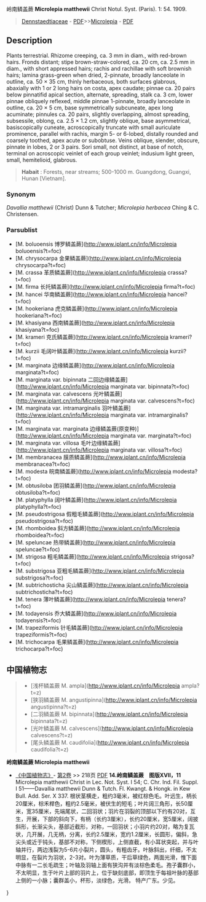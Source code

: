 岭南鳞盖蕨 **Microlepia matthewii** Christ Notul. Syst. (Paris). 1: 54. 1909.

> [Dennstaedtiaceae](http://www.iplant.cn/info/Dennstaedtiaceae?t=foc) - [PDF](http://www.iplant.cn/foc/pdf/Dennstaedtiaceae.pdf)>>[Microlepia](http://www.iplant.cn/info/Microlepia?t=foc) - [PDF](http://www.iplant.cn/foc/pdf/Microlepia.pdf)
## Description

Plants terrestrial. Rhizome creeping, ca. 3 mm in diam., with red-brown hairs. Fronds distant; stipe brown-straw-colored, ca. 20 cm, ca. 2.5 mm in diam., with short appressed hairs; rachis and rachillae with soft brownish hairs; lamina grass-green when dried, 2-pinnate, broadly lanceolate in outline, ca. 50 × 35 cm, thinly herbaceous, both surfaces glabrous, abaxially with 1 or 2 long hairs on costa, apex caudate; pinnae ca. 20 pairs below pinnatifid apical section, alternate, spreading, stalk ca. 3 cm, lower pinnae obliquely reflexed, middle pinnae 1-pinnate, broadly lanceolate in outline, ca. 20 × 5 cm, base symmetrically subcuneate, apex long acuminate; pinnules ca. 20 pairs, slightly overlapping, almost spreading, subsessile, oblong, ca. 2.5 × 1.2 cm, slightly oblique, base asymmetrical, basiscopically cuneate, acroscopically truncate with small auriculate prominence, parallel with rachis, margin 5- or 6-lobed, distally rounded and coarsely toothed, apex acute or subobtuse. Veins oblique, slender, obscure, pinnate in lobes, 2 or 3 pairs. Sori small, not distinct, at base of notch, terminal on acroscopic veinlet of each group veinlet; indusium light green, small, hemitelioid, glabrous.

> **Habait** : 
> Forests, near streams; 500-1000 m. Guangdong, Guangxi, Hunan [Vietnam].

### Synonym
*Davallia matthewii* (Christ) Dunn & Tutcher; *Microlepia herbacea* Ching & C. Christensen.

### Parsublist

* [M.  boluoensis  博罗鳞盖蕨](http://www.iplant.cn/info/Microlepia boluoensis?t=foc)
* [M.  chrysocarpa  金果鳞盖蕨](http://www.iplant.cn/info/Microlepia chrysocarpa?t=foc)
* [M.  crassa  革质鳞盖蕨](http://www.iplant.cn/info/Microlepia crassa?t=foc)
* [M.  firma  长托鳞盖蕨](http://www.iplant.cn/info/Microlepia firma?t=foc)
* [M.  hancei  华南鳞盖蕨](http://www.iplant.cn/info/Microlepia hancei?t=foc)
* [M.  hookeriana  虎克鳞盖蕨](http://www.iplant.cn/info/Microlepia hookeriana?t=foc)
* [M.  khasiyana  西南鳞盖蕨](http://www.iplant.cn/info/Microlepia khasiyana?t=foc)
* [M.  krameri  克氏鳞盖蕨](http://www.iplant.cn/info/Microlepia krameri?t=foc)
* [M.  kurzii  毛阔叶鳞盖蕨](http://www.iplant.cn/info/Microlepia kurzii?t=foc)
* [M.  marginata  边缘鳞盖蕨](http://www.iplant.cn/info/Microlepia marginata?t=foc)
* [M.  marginata var. bipinnata  二回边缘鳞盖蕨](http://www.iplant.cn/info/Microlepia marginata var. bipinnata?t=foc)
* [M.  marginata var. calvescens  光叶鳞盖蕨](http://www.iplant.cn/info/Microlepia marginata var. calvescens?t=foc)
* [M.  marginata var. intramarginalis  羽叶鳞盖蕨](http://www.iplant.cn/info/Microlepia marginata var. intramarginalis?t=foc)
* [M.  marginata var. marginata  边缘鳞盖蕨(原变种)](http://www.iplant.cn/info/Microlepia marginata var. marginata?t=foc)
* [M.  marginata var. villosa  毛叶边缘鳞盖蕨](http://www.iplant.cn/info/Microlepia marginata var. villosa?t=foc)
* [M.  membranacea  膜质鳞盖蕨](http://www.iplant.cn/info/Microlepia membranacea?t=foc)
* [M.  modesta  皖南鳞盖蕨](http://www.iplant.cn/info/Microlepia modesta?t=foc)
* [M.  obtusiloba  团羽鳞盖蕨](http://www.iplant.cn/info/Microlepia obtusiloba?t=foc)
* [M.  platyphylla  阔叶鳞盖蕨](http://www.iplant.cn/info/Microlepia platyphylla?t=foc)
* [M.  pseudostrigosa  假粗毛鳞盖蕨](http://www.iplant.cn/info/Microlepia pseudostrigosa?t=foc)
* [M.  rhomboidea  斜方鳞盖蕨](http://www.iplant.cn/info/Microlepia rhomboidea?t=foc)
* [M.  speluncae  热带鳞盖蕨](http://www.iplant.cn/info/Microlepia speluncae?t=foc)
* [M.  strigosa  粗毛鳞盖蕨](http://www.iplant.cn/info/Microlepia strigosa?t=foc)
* [M.  substrigosa  亚粗毛鳞盖蕨](http://www.iplant.cn/info/Microlepia substrigosa?t=foc)
* [M.  subtrichosticha  尖山鳞盖蕨](http://www.iplant.cn/info/Microlepia subtrichosticha?t=foc)
* [M.  tenera  薄叶鳞盖蕨](http://www.iplant.cn/info/Microlepia tenera?t=foc)
* [M.  todayensis  乔大鳞盖蕨](http://www.iplant.cn/info/Microlepia todayensis?t=foc)
* [M.  trapeziformis  针毛鳞盖蕨](http://www.iplant.cn/info/Microlepia trapeziformis?t=foc)
* [M.  trichocarpa  毛果鳞盖蕨](http://www.iplant.cn/info/Microlepia trichocarpa?t=foc)

## 中国植物志

> * [浅杯鳞盖蕨  M.  ampla](http://www.iplant.cn/info/Microlepia ampla?t=z)
> * [狭羽鳞盖蕨  M.  angustipinna](http://www.iplant.cn/info/Microlepia angustipinna?t=z)
> * [二羽鳞盖蕨  M.  bipinnata](http://www.iplant.cn/info/Microlepia bipinnata?t=z)
> * [光叶鳞盖蕨  M.  calvescens](http://www.iplant.cn/info/Microlepia calvescens?t=z)
> * [尾头鳞盖蕨  M.  caudifolia](http://www.iplant.cn/info/Microlepia caudifolia?t=z)

**岭南鳞盖蕨 Microlepia matthewii**

* [《中国植物志》](http://www.iplant.cn/frps)- [第2卷](http://www.iplant.cn/frps/vol/2) >> 218页 [PDF](http://www.iplant.cn/frps/pdf/2/218a.PDF)
**14.岭南鳞盖蕨　图版XVII，11**
Microlepia matthewii Christ in Lec. Not. Syst. I 54; C. Chr. Ind. Fil. Suppl. I 51——Davallia matthewii Dunn & Tutch. Fl. Kwangt. & Hongk. in Kew Bull. Add. Ser. X 337.
根状茎横走，粗约3毫米，被红棕色毛。叶远生，柄长20厘米，棕禾桿色，粗约2.5毫米，被伏生的短毛；叶片阔三角形，长50厘米，宽35厘米，先端尾状，二回羽状；羽片在羽裂的顶部以下约有20对，互生，开展，下部的斜向下，有柄（长约3厘米），长约20厘米，宽5厘米，阔披斜形，长渐尖头，基部近截形，对称，一回羽状；小羽片约20对，略为复瓦状，几开展，几无柄，分离，长约2.5厘米，宽约1.2厘米，长圆形，偏斜，急尖头或近于钝头，基部不对称，下侧楔形，上侧直截，有小耳状突起，并与叶轴并行，两边浅裂为5-6片小裂片，圆头，有粗齿牙。叶脉斜出，纤细，不太明显，在裂片为羽状，2-3对。叶为薄草质，干后草绿色，两面光滑，惟下面中脉有一二长毛疏生；叶轴及羽轴上面有狭沟并有淡棕色柔毛。孢子囊群小，不太明显，生于叶片上部的羽片上，位于缺刻底部，即顶生于每祖叶脉的基部上侧的一小脉；囊群盖小，杯形，淡绿色，光滑。
特产广东。少见。

}
